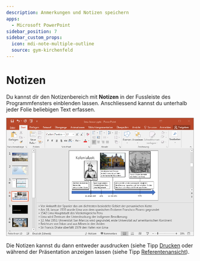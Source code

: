 ```yaml
---
description: Anmerkungen und Notizen speichern
apps:
  - Microsoft PowerPoint
sidebar_position: 7
sidebar_custom_props:
  icon: mdi-note-multiple-outline
  source: gym-kirchenfeld
---
```


# Notizen



Du kannst dir den Notizenbereich mit __Notizen__ in der Fussleiste des Programmfensters einblenden lassen. Anschliessend kannst du unterhalb jeder Folie beliebigen Text erfassen.

![Notizenansicht](./images/notizen.png)

Die Notizen kannst du dann entweder ausdrucken (siehe Tipp [Drucken](../drucken) oder während der Präsentation anzeigen lassen (siehe Tipp [Referentenansicht](../referentenansicht)).



